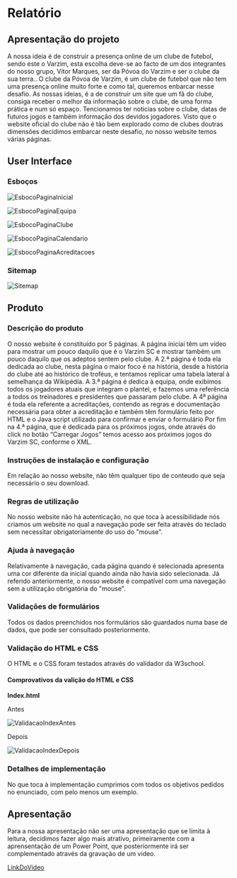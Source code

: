 # Relatório

## Apresentação do projeto

A nossa ideia é de construir a presença online de um clube de futebol, sendo este o Varzim, esta escolha deve-se ao facto de um dos integrantes do nosso grupo, Vitor Marques, ser da Póvoa do Varzim e ser o clube da sua terra.. O clube da Póvoa de Varzim, é um clube de futebol que não tem uma presença online muito forte e como tal, queremos enbarcar nesse desafio. As nossas ideias, é a de construir um site que um fã do clube, consiga receber o melhor da informação sobre o clube, de uma forma prática e num só espaço. Tencionamos ter noticias sobre o clube, datas de futuros jogos e também informação dos devidos jogadores.
Visto que o website oficial do clube não é tão bem explorado como de clubes doutras dimensões decidimos embarcar neste desafio, no nosso website temos várias páginas.

## User Interface

### Esboços

![EsbocoPaginaInicial](esboco/Home.png)

![EsbocoPaginaEquipa](esboco/Equipa.png)

![EsbocoPaginaClube](esboco/Clube.png)

![EsbocoPaginaCalendario](esboco/calendario.png)

![EsbocoPaginaAcreditacoes](esboco/acreditacoes.png)

### Sitemap

![Sitemap](images/Sitemap.png)

## Produto

### Descrição do produto

O nosso website é constituído por 5 páginas. A página iniciai têm um vídeo para mostrar um pouco daquilo que é o Varzim SC e mostrar também um pouco daquilo que os adeptos sentem pelo clube. A 2.ª página é toda ela dedicada ao clube, nesta página o maior foco é na história, desde a história do clube até ao histórico de troféus, e tentamos replicar uma tabela lateral à semelhança da Wikipédia. 
A 3.ª página é dedica à equipa, onde exibimos todos os jogadores atuais que integram o plantel, e fazemos uma referência a todos os treinadores e presidentes que passaram pelo clube. A 4ª página é toda ela referente a acreditações, contendo as regras e documentação necessária para obter a acreditação e também têm formulário feito por HTML e o Java script utilizado para confirmar e enviar o formulário
Por fim na 4.ª página, que é dedicada para os próximos jogos, onde através do click no botão “Carregar Jogos” temos acesso aos próximos jogos do Varzim SC, conforme o XML.

### Instruções de instalação e configuração

Em relação ao nosso website, não têm qualquer tipo de conteudo que seja necessário o seu download.

### Regras de utilização

No nosso website não há autenticação, no que toca à acessibilidade nós criamos um website no qual a navegação pode ser feita através do teclado sem necessitar obrigatoriamente do uso do "mouse".

### Ajuda à navegação

Relativamente à navegação, cada página quando é selecionada apresenta uma cor diferente da inicial quando ainda não havia sido selecionada. Já referido anteriormente, o nosso website é compatível com uma navegação sem a utilização obrigatória do "mouse". 

### Validações de formulários

Todos os dados preenchidos nos formulários são guardados numa base de dados, que pode ser consultado posteriormente.

### Validação do HTML e CSS

O HTML e o CSS foram testados através do validador da W3school. 

#### Comprovativos da valição do HTML e CSS

**Index.html**

Antes 

![ValidacaoIndexAntes](images/IndexAntes.png)

Depois

![ValidacaoIndexDepois](images/IndexDepois.png)

### Detalhes de implementação

No que toca à implementação cumprimos com todos os objetivos pedidos no enunciado, com pelo menos um exemplo.

## Apresentação

Para a nossa apresentação não ser uma apresentação que se limita à leitura, decidimos fazer algo mais atrativo, primeiramente com a aprensentação de um Power Point, que posteriormente irá ser complementado através da gravação de um video.

[LinkDoVideo](https://vimeo.com/790600565) 